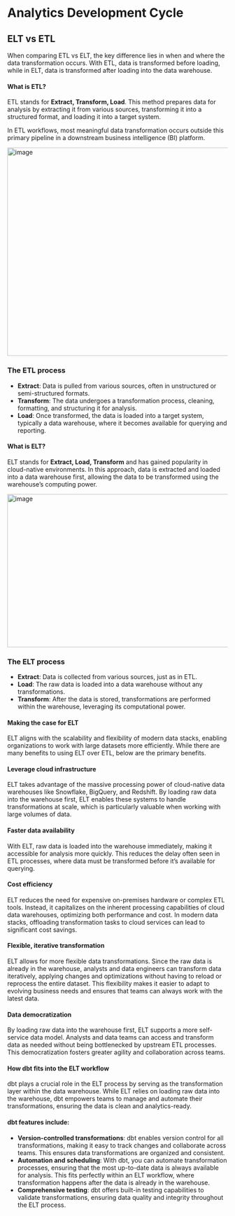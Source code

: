 # Analytics Development Cycle
## ELT vs ETL
When comparing ETL vs ELT, the key difference lies in when and where the data transformation occurs. With ETL, data is transformed before loading, while in ELT, data is transformed after loading into the data warehouse.
#### What is ETL?
ETL stands for **Extract, Transform, Load**. This method prepares data for analysis by extracting it from various sources, transforming it into a structured format, and loading it into a target system.

In ETL workflows, most meaningful data transformation occurs outside this primary pipeline in a downstream business intelligence (BI) platform.

<img width="854" height="476" alt="image" src="https://github.com/user-attachments/assets/31f34f21-30c0-41e1-91a8-a3aab6bb19ee" />

### The ETL process
- **Extract**: Data is pulled from various sources, often in unstructured or semi-structured formats.
- **Transform**: The data undergoes a transformation process, cleaning, formatting, and structuring it for analysis.
- **Load**: Once transformed, the data is loaded into a target system, typically a data warehouse, where it becomes available for querying and reporting.
#### What is ELT?
ELT stands for **Extract, Load, Transform** and has gained popularity in cloud-native environments. In this approach, data is extracted and loaded into a data warehouse first, allowing the data to be transformed using the warehouse’s computing power.

<img width="825" height="350" alt="image" src="https://github.com/user-attachments/assets/7d087710-1034-4809-9ec7-dadd50bd14ae" />

### The ELT process
- **Extract**: Data is collected from various sources, just as in ETL.
- **Load**: The raw data is loaded into a data warehouse without any transformations.
- **Transform**: After the data is stored, transformations are performed within the warehouse, leveraging its computational power.
#### Making the case for ELT
ELT aligns with the scalability and flexibility of modern data stacks, enabling organizations to work with large datasets more efficiently. While there are many benefits to using ELT over ETL, below are the primary benefits.
#### Leverage cloud infrastructure

ELT takes advantage of the massive processing power of cloud-native data warehouses like Snowflake, BigQuery, and Redshift. By loading raw data into the warehouse first, ELT enables these systems to handle transformations at scale, which is particularly valuable when working with large volumes of data.
#### Faster data availability

With ELT, raw data is loaded into the warehouse immediately, making it accessible for analysis more quickly. This reduces the delay often seen in ETL processes, where data must be transformed before it’s available for querying​.
#### Cost efficiency

ELT reduces the need for expensive on-premises hardware or complex ETL tools. Instead, it capitalizes on the inherent processing capabilities of cloud data warehouses, optimizing both performance and cost. In modern data stacks, offloading transformation tasks to cloud services can lead to significant cost savings​.
#### Flexible, iterative transformation

ELT allows for more flexible data transformations. Since the raw data is already in the warehouse, analysts and data engineers can transform data iteratively, applying changes and optimizations without having to reload or reprocess the entire dataset. This flexibility makes it easier to adapt to evolving business needs and ensures that teams can always work with the latest data​.
#### Data democratization

By loading raw data into the warehouse first, ELT supports a more self-service data model. Analysts and data teams can access and transform data as needed without being bottlenecked by upstream ETL processes. This democratization fosters greater agility and collaboration across teams​.
#### How dbt fits into the ELT workflow

dbt plays a crucial role in the ELT process by serving as the transformation layer within the data warehouse. While ELT relies on loading raw data into the warehouse, dbt empowers teams to manage and automate their transformations, ensuring the data is clean and analytics-ready.
#### dbt features include:

- **Version-controlled transformations**: dbt enables version control for all transformations, making it easy to track changes and collaborate across teams. This ensures data transformations are organized and consistent​.
- **Automation and scheduling**: With dbt, you can automate transformation processes, ensuring that the most up-to-date data is always available for analysis. This fits perfectly within an ELT workflow, where transformation happens after the data is already in the warehouse​.
- **Comprehensive testing**: dbt offers built-in testing capabilities to validate transformations, ensuring data quality and integrity throughout the ELT process​.
